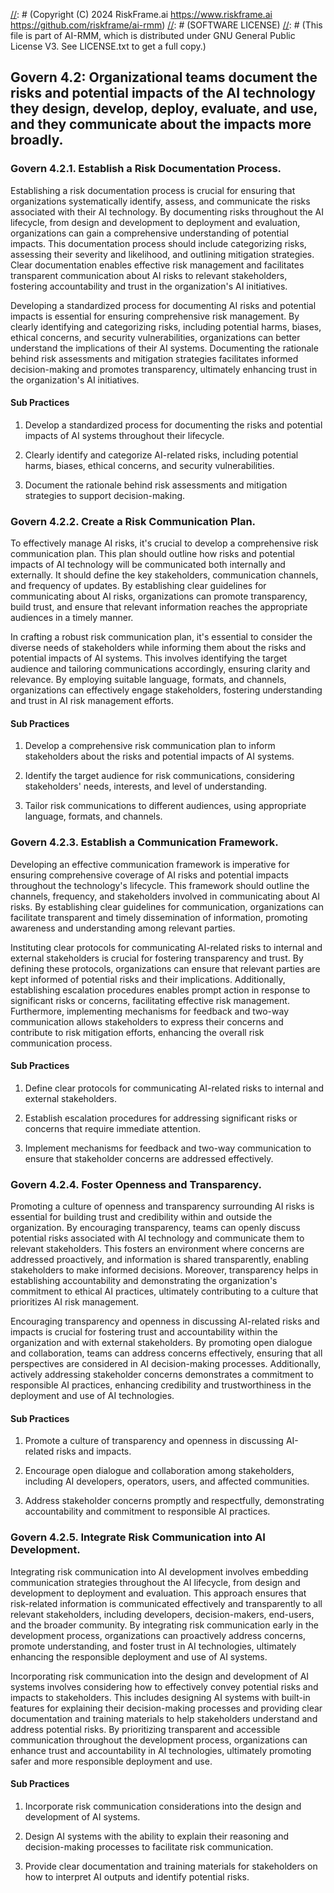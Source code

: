 [//]: # (COPYRIGHT)
[//]: # (RiskFrame.ai - AI Risk Management and Resilience Framework)
[//]: # (Copyright (C) 2024 RiskFrame.ai https://www.riskframe.ai https://github.com/riskframe/ai-rmm)
[//]: # (SOFTWARE LICENSE)
[//]: # (This file is part of AI-RMM, which is distributed under GNU General Public License V3. See LICENSE.txt to get a full copy.)
    
## Govern 4.2: Organizational teams document the risks and potential impacts of the AI technology they design, develop, deploy, evaluate, and use, and they communicate about the impacts more broadly.

### Govern 4.2.1. Establish a Risk Documentation Process.

Establishing a risk documentation process is crucial for ensuring that organizations systematically identify, assess, and communicate the risks associated with their AI technology. By documenting risks throughout the AI lifecycle, from design and development to deployment and evaluation, organizations can gain a comprehensive understanding of potential impacts. This documentation process should include categorizing risks, assessing their severity and likelihood, and outlining mitigation strategies. Clear documentation enables effective risk management and facilitates transparent communication about AI risks to relevant stakeholders, fostering accountability and trust in the organization's AI initiatives.

Developing a standardized process for documenting AI risks and potential impacts is essential for ensuring comprehensive risk management. By clearly identifying and categorizing risks, including potential harms, biases, ethical concerns, and security vulnerabilities, organizations can better understand the implications of their AI systems. Documenting the rationale behind risk assessments and mitigation strategies facilitates informed decision-making and promotes transparency, ultimately enhancing trust in the organization's AI initiatives.

#### Sub Practices

1. Develop a standardized process for documenting the risks and potential impacts of AI systems throughout their lifecycle.

2. Clearly identify and categorize AI-related risks, including potential harms, biases, ethical concerns, and security vulnerabilities.

3. Document the rationale behind risk assessments and mitigation strategies to support decision-making.

### Govern 4.2.2. Create a Risk Communication Plan.

To effectively manage AI risks, it's crucial to develop a comprehensive risk communication plan. This plan should outline how risks and potential impacts of AI technology will be communicated both internally and externally. It should define the key stakeholders, communication channels, and frequency of updates. By establishing clear guidelines for communicating about AI risks, organizations can promote transparency, build trust, and ensure that relevant information reaches the appropriate audiences in a timely manner.

In crafting a robust risk communication plan, it's essential to consider the diverse needs of stakeholders while informing them about the risks and potential impacts of AI systems. This involves identifying the target audience and tailoring communications accordingly, ensuring clarity and relevance. By employing suitable language, formats, and channels, organizations can effectively engage stakeholders, fostering understanding and trust in AI risk management efforts.

#### Sub Practices

1. Develop a comprehensive risk communication plan to inform stakeholders about the risks and potential impacts of AI systems.

2. Identify the target audience for risk communications, considering stakeholders' needs, interests, and level of understanding.

3. Tailor risk communications to different audiences, using appropriate language, formats, and channels.

### Govern 4.2.3. Establish a Communication Framework.

Developing an effective communication framework is imperative for ensuring comprehensive coverage of AI risks and potential impacts throughout the technology's lifecycle. This framework should outline the channels, frequency, and stakeholders involved in communicating about AI risks. By establishing clear guidelines for communication, organizations can facilitate transparent and timely dissemination of information, promoting awareness and understanding among relevant parties.

Instituting clear protocols for communicating AI-related risks to internal and external stakeholders is crucial for fostering transparency and trust. By defining these protocols, organizations can ensure that relevant parties are kept informed of potential risks and their implications. Additionally, establishing escalation procedures enables prompt action in response to significant risks or concerns, facilitating effective risk management. Furthermore, implementing mechanisms for feedback and two-way communication allows stakeholders to express their concerns and contribute to risk mitigation efforts, enhancing the overall risk communication process.

#### Sub Practices

1. Define clear protocols for communicating AI-related risks to internal and external stakeholders.

2. Establish escalation procedures for addressing significant risks or concerns that require immediate attention.

3. Implement mechanisms for feedback and two-way communication to ensure that stakeholder concerns are addressed effectively.

### Govern 4.2.4. Foster Openness and Transparency.

Promoting a culture of openness and transparency surrounding AI risks is essential for building trust and credibility within and outside the organization. By encouraging transparency, teams can openly discuss potential risks associated with AI technology and communicate them to relevant stakeholders. This fosters an environment where concerns are addressed proactively, and information is shared transparently, enabling stakeholders to make informed decisions. Moreover, transparency helps in establishing accountability and demonstrating the organization's commitment to ethical AI practices, ultimately contributing to a culture that prioritizes AI risk management.

Encouraging transparency and openness in discussing AI-related risks and impacts is crucial for fostering trust and accountability within the organization and with external stakeholders. By promoting open dialogue and collaboration, teams can address concerns effectively, ensuring that all perspectives are considered in AI decision-making processes. Additionally, actively addressing stakeholder concerns demonstrates a commitment to responsible AI practices, enhancing credibility and trustworthiness in the deployment and use of AI technologies.

#### Sub Practices

1. Promote a culture of transparency and openness in discussing AI-related risks and impacts.

2. Encourage open dialogue and collaboration among stakeholders, including AI developers, operators, users, and affected communities.

3. Address stakeholder concerns promptly and respectfully, demonstrating accountability and commitment to responsible AI practices.

### Govern 4.2.5. Integrate Risk Communication into AI Development.

Integrating risk communication into AI development involves embedding communication strategies throughout the AI lifecycle, from design and development to deployment and evaluation. This approach ensures that risk-related information is communicated effectively and transparently to all relevant stakeholders, including developers, decision-makers, end-users, and the broader community. By integrating risk communication early in the development process, organizations can proactively address concerns, promote understanding, and foster trust in AI technologies, ultimately enhancing the responsible deployment and use of AI systems.

Incorporating risk communication into the design and development of AI systems involves considering how to effectively convey potential risks and impacts to stakeholders. This includes designing AI systems with built-in features for explaining their decision-making processes and providing clear documentation and training materials to help stakeholders understand and address potential risks. By prioritizing transparent and accessible communication throughout the development process, organizations can enhance trust and accountability in AI technologies, ultimately promoting safer and more responsible deployment and use.

#### Sub Practices

1. Incorporate risk communication considerations into the design and development of AI systems.

2. Design AI systems with the ability to explain their reasoning and decision-making processes to facilitate risk communication.

3. Provide clear documentation and training materials for stakeholders on how to interpret AI outputs and identify potential risks.

